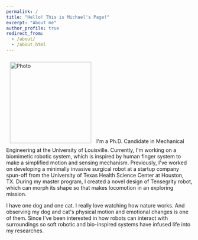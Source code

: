 ```yaml
---
permalink: /
title: "Hello! This is Michael's Page!"
excerpt: "About me"
author_profile: true
redirect_from: 
  - /about/
  - /about.html
---
```


<img src="https://github.com/hansy628/mshan_project/blob/master/images/github_page_pic.jpg" alt="Photo" style="width: 220px; border-radius: 10px; padding: 10px 10px 10px 10px"/>
I'm a Ph.D. Candidate in Mechanical Engineering at the University of Louisville. Currently, I'm working on a biomimetic robotic system, which is inspired by human finger system to make a simplified motion and sensing mechanism. Previously, I've worked on developing a minimally invasive surgical robot at a startup company spun-off from the University of Texas Health Science Center at Houston, TX. During my master program, I created a novel design of Tensegrity robot, which can morph its shape so that makes locomotion in an exploring mission. 

I have one dog and one cat. I really love watching how nature works. And observing my dog and cat's physical motion and emotional changes is one of them. Since I've been interested in how robots can interact with surroundings so soft robotic and bio-inspired systems have infused life into my researches. 


<!-- A data-driven personal website
======
Like many other Jekyll-based GitHub Pages templates, academicpages makes you separate the website's content from its form. The content & metadata of your website are in structured markdown files, while various other files constitute the theme, specifying how to transform that content & metadata into HTML pages. You keep these various markdown (.md), YAML (.yml), HTML, and CSS files in a public GitHub repository. Each time you commit and push an update to the repository, the [GitHub pages](https://pages.github.com/) service creates static HTML pages based on these files, which are hosted on GitHub's servers free of charge.

Many of the features of dynamic content management systems (like Wordpress) can be achieved in this fashion, using a fraction of the computational resources and with far less vulnerability to hacking and DDoSing. You can also modify the theme to your heart's content without touching the content of your site. If you get to a point where you've broken something in Jekyll/HTML/CSS beyond repair, your markdown files describing your talks, publications, etc. are safe. You can rollback the changes or even delete the repository and start over -- just be sure to save the markdown files! Finally, you can also write scripts that process the structured data on the site, such as [this one](https://github.com/academicpages/academicpages.github.io/blob/master/talkmap.ipynb) that analyzes metadata in pages about talks to display [a map of every location you've given a talk](https://academicpages.github.io/talkmap.html). -->


